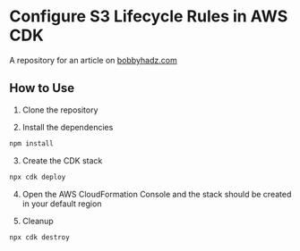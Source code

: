 # Configure S3 Lifecycle Rules in AWS CDK

A repository for an article on
[bobbyhadz.com](https://bobbyhadz.com/blog/aws-cdk-s3-lifecycle-rules)

## How to Use

1. Clone the repository

2. Install the dependencies

```bash
npm install
```

3. Create the CDK stack

```bash
npx cdk deploy
```

4. Open the AWS CloudFormation Console and the stack should be created in your
   default region

5. Cleanup

```bash
npx cdk destroy
```
